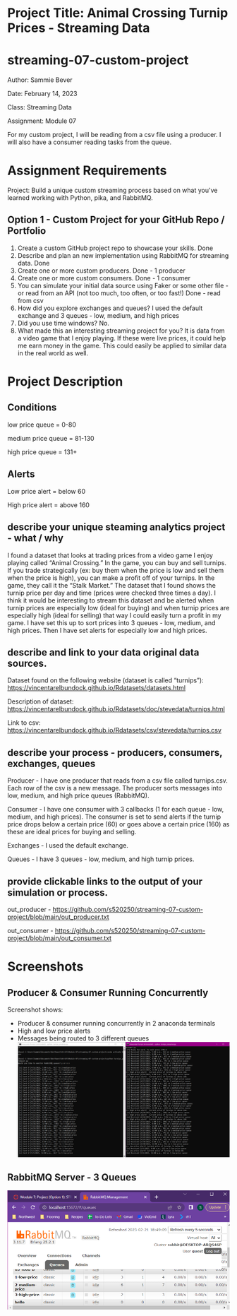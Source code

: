 # Project Title: Animal Crossing Turnip Prices - Streaming Data

# streaming-07-custom-project

Author: Sammie Bever

Date: February 14, 2023

Class: Streaming Data

Assignment: Module 07

For my custom project, I will be reading from a csv file using a producer. I will also have a consumer reading tasks from the queue.

# Assignment Requirements
Project: Build a unique custom streaming process based on what you've learned working with Python, pika, and RabbitMQ.

## Option 1 - Custom Project for your GitHub Repo / Portfolio
1. Create a custom GitHub project repo to showcase your skills. Done
2. Describe and plan an new implementation using RabbitMQ for streaming data. Done
3. Create one or more custom producers. Done - 1 producer
4. Create one or more custom consumers. Done - 1 consumer
5. You can simulate your initial data source using Faker or some other file - or read from an API (not too much, too often, or too fast!) Done - read from csv
6. How did you explore exchanges and queues? I used the default exchange and 3 queues - low, medium, and high prices
7. Did you use time windows? No.
8. What made this an interesting streaming project for you? It is data from a video game that I enjoy playing. If these were live prices, it could help me earn money in the game. This could easily be applied to similar data in the real world as well.

# Project Description
## Conditions
low price queue = 0-80

medium price queue = 81-130

high price queue = 131+

## Alerts
Low price alert = below 60

High price alert = above 160

## describe your unique steaming analytics project - what / why 
I found a dataset that looks at trading prices from a video game I enjoy playing called “Animal Crossing.” In the game, you can buy and sell turnips. If you trade strategically (ex: buy them when the price is low and sell them when the price is high), you can make a profit off of your turnips. In the game, they call it the “Stalk Market.” The dataset that I found shows the turnip price per day and time (prices were checked three times a day). I think it would be interesting to stream this dataset and be alerted when turnip prices are especially low (ideal for buying) and when turnip prices are especially high (ideal for selling) that way I could easily turn a profit in my game. I have set this up to sort prices into 3 queues - low, medium, and high prices. Then I have set alerts for especially low and high prices.  

## describe and link to your data original data sources. 
Dataset found on the following website (dataset is called “turnips”):
https://vincentarelbundock.github.io/Rdatasets/datasets.html

Description of dataset: 
https://vincentarelbundock.github.io/Rdatasets/doc/stevedata/turnips.html

Link to csv:
https://vincentarelbundock.github.io/Rdatasets/csv/stevedata/turnips.csv

## describe your process - producers, consumers, exchanges, queues
Producer - I have one producer that reads from a csv file called turnips.csv. Each row of the csv is a new message. The producer sorts messages into low, medium, and high price queues (RabbitMQ).

Consumer - I have one consumer with 3 callbacks (1 for each queue - low, medium, and high prices). The consumer is set to send alerts if the turnip price drops below a certain price (60) or goes above a certain price (160) as these are ideal prices for buying and selling.

Exchanges - I used the default exchange.

Queues - I have 3 queues - low, medium, and high turnip prices.

## provide clickable links to the output of your simulation or process. 
out_producer - https://github.com/s520250/streaming-07-custom-project/blob/main/out_producer.txt

out_consumer - https://github.com/s520250/streaming-07-custom-project/blob/main/out_consumer.txt

# Screenshots
## Producer & Consumer Running Concurrently
Screenshot shows:
- Producer & consumer running concurrently in 2 anaconda terminals
- High and low price alerts
- Messages being routed to 3 different queues
![PriceAlerts](Screenshot_High&LowPriceAlerts.PNG)

## RabbitMQ Server - 3 Queues
![RabbitMQ3Queues](Screenshot_All3Queues.PNG)